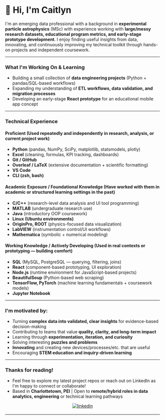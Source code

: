 
# 👋 Hi, I'm Caitlyn

I'm an emerging data professional with a background in **experimental particle astrophysics** (MSc) with experience working with **large/messy research datasets, educational program metrics, and early-stage prototype development**. I enjoy finding useful insights from data, innovating, and continuously improving my technical toolkit through hands-on projects and independent coursework. 

---

### What I'm Working On & Learning
- Building a small collection of **data engineering projects** (Python + pandas/SQL-based workflows)
- Expanding my understanding of **ETL workflows, data validation, and migration processes**
- Developing an early-stage **React prototype** for an educational mobile app concept

---

### Technical Experience

#### Proficient  (Used repeatedly and independently in research, analysis, or current project work)
- **Python** (pandas, NumPy, SciPy, matplotlib, statsmodels, plotly)  
- **Excel** (cleaning, formulas, KPI tracking, dashboards)  
- **Git / GitHub**  
- **Overleaf / LaTeX** (extensive documentation + scientific formatting)  
- **VS Code**  
- **CLI (zsh, bash)**  

#### Academic Exposure / Foundational Knowledge  (Have worked with them in academic or structured learning settings in the past)
- **C/C++** (research-level data analysis and UI tool programming)  
- **MATLAB** (undergraduate research use)  
- **Java** (introductory OOP coursework)  
- **Linux (Ubuntu environments)**  
- **OriginPro, ROOT** (physics-focused data visualization)  
- **LabVIEW** (instrumentation control/UI workflows)  
- **Mathematica** (symbolic + numerical modeling)  

#### Working Knowledge / Actively Developing  (Used in real contexts or prototyping — building comfort)
- **SQL** (MySQL, PostgreSQL — querying, filtering, joins)  
- **React** (component-based prototyping, UI exploration)  
- **Node.js** (runtime environment for JavaScript-based projects)  
- **BeautifulSoup** (Python-based web scraping)  
- **TensorFlow, PyTorch** (machine learning fundamentals + coursework models)  
- **Jupyter Notebook**  

---

### I'm motivated by:
- Turning **complex data into validated, clear insights** for evidence-based decision-making
- Contributing to teams that value **quality, clarity, and long-term impact**
- Learning through **experimentation, iteration, and curiosity**
- Solving interesting **puzzles and problems**
- **Innovating** and creating new devices/processes/etc. that are useful
- Encouraging **STEM education and inquiry-driven learning**  

---

### Thanks for reading!
- Feel free to explore my latest project repos or reach out on LinkedIn as I'm happy to connect or collaborate!
- Based in **Charlottetown, PEI** | Open to **remote/hybrid roles in data analytics, engineering** or technical learning pathways
<div align="center"><a href="https://www.linkedin.com/in/cdarrach/" target="_blank">
<img src=https://img.shields.io/badge/linkedin-%231E77B5.svg?&style=for-the-badge&logo=linkedin&logoColor=white alt=linkedin style="margin-bottom: 5px;" />
</a>  
</div>  

---



  
